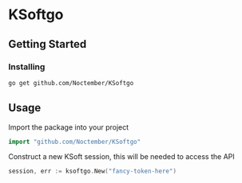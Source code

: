 # KSoftgo

## Getting Started
### Installing
```sh
go get github.com/Noctember/KSoftgo
```

## Usage
Import the package into your project
```go
import "github.com/Noctember/KSoftgo"
```

Construct a new KSoft session, this will be needed to access the API
```go
session, err := ksoftgo.New("fancy-token-here")
```

